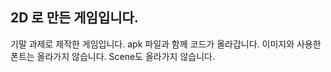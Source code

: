 ## 2D 로 만든 게임입니다.
기말 과제로 제작한 게임입니다.
apk 파일과 함께 코드가 올라갑니다.
이미지와 사용한 폰트는 올라가지 않습니다.
Scene도 올라가지 않습니다.
